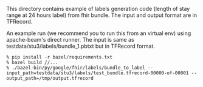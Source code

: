 This directory contains example of labels generation code (length of stay
range at 24 hours label) from fhir bundle. The input and output format
are in TFRecord.

An example run (we recommend you to run this from an virtual env) using
apache-beam's direct runner.
The input is same as testdata/stu3/labels/bundle_1.pbtxt but in TFRecord format.

```
% pip install -r bazel/requirements.txt
% bazel build //...
% ./bazel-bin/py/google/fhir/labels/bundle_to_label --input_path=testdata/stu3/labels/test_bundle.tfrecord-00000-of-00001 --output_path=/tmp/output.tfrecord
```
